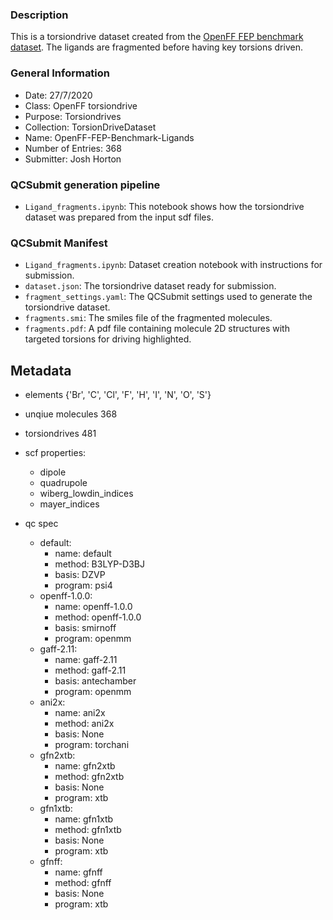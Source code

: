 ### Description

This is a torsiondrive dataset created from the [OpenFF FEP benchmark dataset](https://github.com/openmm/openmmforcefields/tree/master/openmmforcefields/data/perses_jacs_systems). The ligands are fragmented before having key torsions driven.
### General Information
 - Date: 27/7/2020
 - Class: OpenFF torsiondrive 
 - Purpose: Torsiondrives 
 - Collection: TorsionDriveDataset
 - Name: OpenFF-FEP-Benchmark-Ligands
 - Number of Entries: 368
 - Submitter: Josh Horton
 
 ### QCSubmit generation pipeline
 - `Ligand_fragments.ipynb`: This notebook shows how the torsiondrive dataset was prepared from the input sdf files. 
 
 ### QCSubmit Manifest
- `Ligand_fragments.ipynb`: Dataset creation notebook with instructions for submission.
- `dataset.json`: The torsiondrive dataset ready for submission.
- `fragment_settings.yaml`: The QCSubmit settings used to generate the torsiondrive dataset.
- `fragments.smi`: The smiles file of the fragmented molecules.
- `fragments.pdf`: A pdf file containing molecule 2D structures with targeted torsions for driving highlighted.
 
 ## Metadata
- elements {'Br', 'C', 'Cl', 'F', 'H', 'I', 'N', 'O', 'S'}
- unqiue molecules 368
- torsiondrives 481

- scf properties:
    - dipole
    - quadrupole
    - wiberg_lowdin_indices
    - mayer_indices
    
- qc spec
    - default:
        - name: default
        - method: B3LYP-D3BJ
        - basis: DZVP
        - program: psi4
    - openff-1.0.0:
        - name: openff-1.0.0
        - method: openff-1.0.0
        - basis: smirnoff
        - program: openmm
    - gaff-2.11:
        - name: gaff-2.11
        - method: gaff-2.11
        - basis: antechamber
        - program: openmm
    - ani2x:
        - name: ani2x
        - method: ani2x
        - basis: None
        - program: torchani
    - gfn2xtb:
        - name: gfn2xtb
        - method: gfn2xtb
        - basis: None
        - program: xtb
    - gfn1xtb:
        - name: gfn1xtb 
        - method: gfn1xtb
        - basis: None
        - program: xtb
    - gfnff:
        - name: gfnff
        - method: gfnff
        - basis: None
        - program: xtb
     
    
    

 